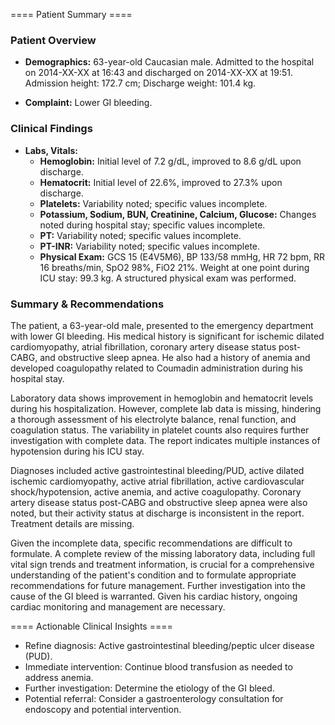 
==== Patient Summary ====

### Patient Overview

- **Demographics:** 63-year-old Caucasian male.  Admitted to the hospital on 2014-XX-XX at 16:43 and discharged on 2014-XX-XX at 19:51.  Admission height: 172.7 cm; Discharge weight: 101.4 kg.

- **Complaint:** Lower GI bleeding.


### Clinical Findings

- **Labs, Vitals:**
    - **Hemoglobin:** Initial level of 7.2 g/dL, improved to 8.6 g/dL upon discharge.
    - **Hematocrit:** Initial level of 22.6%, improved to 27.3% upon discharge.
    - **Platelets:**  Variability noted; specific values incomplete.
    - **Potassium, Sodium, BUN, Creatinine, Calcium, Glucose:**  Changes noted during hospital stay; specific values incomplete.
    - **PT:**  Variability noted; specific values incomplete.
    - **PT-INR:** Variability noted; specific values incomplete.
    - **Physical Exam:** GCS 15 (E4V5M6), BP 133/58 mmHg, HR 72 bpm, RR 16 breaths/min, SpO2 98%, FiO2 21%. Weight at one point during ICU stay: 99.3 kg.  A structured physical exam was performed.


### Summary & Recommendations

The patient, a 63-year-old male, presented to the emergency department with lower GI bleeding.  His medical history is significant for ischemic dilated cardiomyopathy, atrial fibrillation, coronary artery disease status post-CABG, and obstructive sleep apnea.  He also had a history of anemia and developed coagulopathy related to Coumadin administration during his hospital stay.

Laboratory data shows improvement in hemoglobin and hematocrit levels during his hospitalization.  However, complete lab data is missing, hindering a thorough assessment of his electrolyte balance, renal function, and coagulation status.  The variability in platelet counts also requires further investigation with complete data.  The report indicates multiple instances of hypotension during his ICU stay.

Diagnoses included active gastrointestinal bleeding/PUD, active dilated ischemic cardiomyopathy, active atrial fibrillation, active cardiovascular shock/hypotension, active anemia, and active coagulopathy.  Coronary artery disease status post-CABG and obstructive sleep apnea were also noted, but their activity status at discharge is inconsistent in the report.  Treatment details are missing.

Given the incomplete data, specific recommendations are difficult to formulate.  A complete review of the missing laboratory data, including full vital sign trends and treatment information, is crucial for a comprehensive understanding of the patient's condition and to formulate appropriate recommendations for future management.  Further investigation into the cause of the GI bleed is warranted.  Given his cardiac history, ongoing cardiac monitoring and management are necessary.

==== Actionable Clinical Insights ====

- Refine diagnosis: Active gastrointestinal bleeding/peptic ulcer disease (PUD).
- Immediate intervention: Continue blood transfusion as needed to address anemia.
- Further investigation: Determine the etiology of the GI bleed.
- Potential referral: Consider a gastroenterology consultation for endoscopy and potential intervention.
